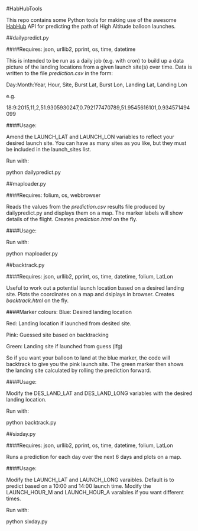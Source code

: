 #HabHubTools

This repo contains some Python tools for making use of the awesome [HabHub](http://predict.habhub.org/) API
for predicting the path of High Altitude balloon launches.

##dailypredict.py

####Requires:
json, urllib2, pprint, os, time, datetime

This is intended to be run as a daily job (e.g. with cron) to build up a
data picture of the landing locations from a given launch site(s) over time. Data is written to the file *prediction.csv* in the form:

Day:Month:Year, Hour, Site, Burst Lat, Burst Lon, Landing Lat, Landing Lon

e.g.

18:9:2015,11,2,51.9305930247,0.792177470789,51.9545616101,0.934571494099

####Usage:

Amend the LAUNCH_LAT and LAUNCH_LON variables to reflect your desired launch site. You can have as many sites as you like, but they must be included in the launch_sites list.

Run with:

python dailypredict.py

##maploader.py

####Requires:
folium, os, webbrowser

Reads the values from the *prediction.csv* results file produced by dailypredict.py and displays them on a map. The marker labels will show details of the flight. Creates *prediction.html* on the fly.

####Usage:

Run with:

python maploader.py

##backtrack.py

####Requires:
json, urllib2, pprint, os, time, datetime, folium, LatLon

Useful to work out a potential launch location based on a desired landing site. Plots the coordinates on a map and dsiplays in browser. Creates *backtrack.html* on the fly.

####Marker colours:
Blue: Desired landing location

Red: Landing location if launched from desited site.

Pink: Guessed site based on backtracking

Green: Landing site if launched from guess (lfg)

So if you want your balloon to land at the blue marker, the code will backtrack to give you the pink launch site. The green marker then shows the landing site calculated by rolling the prediction forward.


####Usage:

Modify the DES_LAND_LAT and DES_LAND_LONG variables with the desired landing location.

Run with:

python backtrack.py

##sixday.py

####Requires:
json, urllib2, pprint, os, time, datetime, folium, LatLon

Runs a prediction for each day over the next 6 days and plots on a map.

####Usage:

Modify the LAUNCH_LAT and LAUNCH_LONG varaibles. Default is to predict based on a 10:00 and 14:00 launch time. Modify the LAUNCH_HOUR_M and LAUNCH_HOUR_A varaibles if you want different times.  

Run with:

python sixday.py
